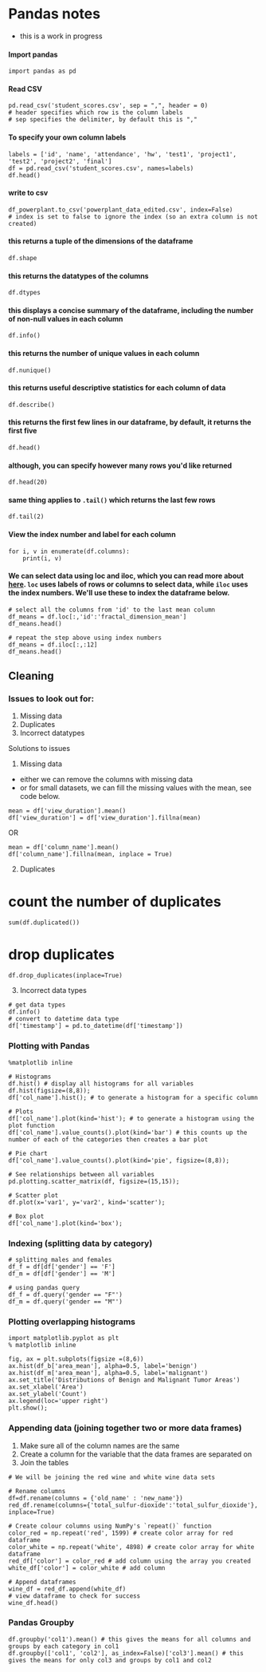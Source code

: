 # Pandas notes

* this is a work in progress

#### Import pandas 
    import pandas as pd

#### Read CSV
```
pd.read_csv('student_scores.csv', sep = ",", header = 0)
# header specifies which row is the column labels
# sep specifies the delimiter, by default this is ","
```

#### To specify your own column labels 
```
labels = ['id', 'name', 'attendance', 'hw', 'test1', 'project1', 'test2', 'project2', 'final']
df = pd.read_csv('student_scores.csv', names=labels)
df.head()
```
#### write to csv
```
df_powerplant.to_csv('powerplant_data_edited.csv', index=False)    
# index is set to false to ignore the index (so an extra column is not created)
```

#### this returns a tuple of the dimensions of the dataframe
    df.shape
    
#### this returns the datatypes of the columns
    df.dtypes

#### this displays a concise summary of the dataframe, including the number of non-null values in each column
    df.info()

#### this returns the number of unique values in each column
    df.nunique()

#### this returns useful descriptive statistics for each column of data
    df.describe()

#### this returns the first few lines in our dataframe, by default, it returns the first five
    df.head()

#### although, you can specify however many rows you'd like returned
    df.head(20)

#### same thing applies to `.tail()` which returns the last few rows
    df.tail(2)

#### View the index number and label for each column
```
for i, v in enumerate(df.columns):
    print(i, v)
```

#### We can select data using loc and iloc, which you can read more about [here](https://pandas.pydata.org/pandas-docs/stable/user_guide/indexing.html). `loc` uses labels of rows or columns to select data, while `iloc` uses the index numbers. We'll use these to index the dataframe below.
```
# select all the columns from 'id' to the last mean column
df_means = df.loc[:,'id':'fractal_dimension_mean']
df_means.head()
```

```
# repeat the step above using index numbers
df_means = df.iloc[:,:12]
df_means.head()
```

## Cleaning

### Issues to look out for:

1. Missing data
2. Duplicates 
3. Incorrect datatypes

Solutions to issues

1. Missing data 

- either we can remove the columns with missing data 
- or for small datasets, we can fill the missing values with the mean, see code below.
```
mean = df['view_duration'].mean()
df['view_duration'] = df['view_duration'].fillna(mean)
```

OR 

```
mean = df['column_name'].mean()
df['column_name'].fillna(mean, inplace = True)
```

2. Duplicates
# count the number of duplicates
    sum(df.duplicated())
# drop duplicates
    df.drop_duplicates(inplace=True)
    
3. Incorrect data types
```
# get data types
df.info()
# convert to datetime data type
df['timestamp'] = pd.to_datetime(df['timestamp'])
```
### Plotting with Pandas

```
%matplotlib inline

# Histograms
df.hist() # display all histograms for all variables
df.hist(figsize=(8,8));
df['col_name'].hist(); # to generate a histogram for a specific column

# Plots
df['col_name'].plot(kind='hist'); # to generate a histogram using the plot function
df['col_name'].value_counts().plot(kind='bar') # this counts up the number of each of the categories then creates a bar plot

# Pie chart
df['col_name'].value_counts().plot(kind='pie', figsize=(8,8));

# See relationships between all variables
pd.plotting.scatter_matrix(df, figsize=(15,15));

# Scatter plot
df.plot(x='var1', y='var2', kind='scatter');

# Box plot
df['col_name'].plot(kind='box');
```

### Indexing (splitting data by category)

```
# splitting males and females
df_f = df[df['gender'] == 'F']
df_m = df[df['gender'] == 'M']

# using pandas query
df_f = df.query('gender == "F"')
df_m = df.query('gender == "M"')
```

### Plotting overlapping histograms 
```
import matplotlib.pyplot as plt
% matplotlib inline

fig, ax = plt.subplots(figsize =(8,6))
ax.hist(df_b['area_mean'], alpha=0.5, label='benign')
ax.hist(df_m['area_mean'], alpha=0.5, label='malignant')
ax.set_title('Distributions of Benign and Malignant Tumor Areas')
ax.set_xlabel('Area')
ax.set_ylabel('Count')
ax.legend(loc='upper right')
plt.show();
```

### Appending data (joining together two or more data frames)

1. Make sure all of the column names are the same
2. Create a column for the variable that the data frames are separated on
3. Join the tables

```
# We will be joining the red wine and white wine data sets

# Rename columns
df=df.rename(columns = {'old_name' : 'new_name'})
red_df.rename(columns={'total_sulfur-dioxide':'total_sulfur_dioxide'}, inplace=True)

# Create colour columns using NumPy's `repeat()` function
color_red = np.repeat('red', 1599) # create color array for red dataframe
color_white = np.repeat('white', 4898) # create color array for white dataframe
red_df['color'] = color_red # add column using the array you created
white_df['color'] = color_white # add column

# Append dataframes
wine_df = red_df.append(white_df) 
# view dataframe to check for success
wine_df.head()
```

### Pandas Groupby
```
df.groupby('col1').mean() # this gives the means for all columns and groups by each category in col1
df.groupby(['col1', 'col2'], as_index=False)['col3'].mean() # this gives the means for only col3 and groups by col1 and col2

